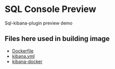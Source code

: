 # SQL Console Preview

Sql-kibana-plugin preview demo

## Files here used in building image

* [Dockerfile](/Dockerfile)
* [kibana.yml](/kibana.yml)
* [kibana-docker](/kibana-docker)